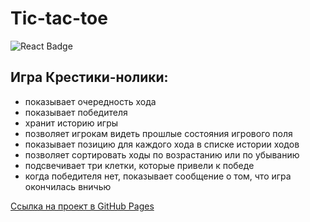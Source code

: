 # Tic-tac-toe
<img src="https://shields.io/badge/react-black?logo=react&style=for-the-badge%22" alt="React Badge"/>

## Игра Крестики-нолики:
  * показывает очередность хода
  * показывает победителя
  * хранит историю игры
  * позволяет игрокам видеть прошлые состояния игрового поля
  * показывает позицию для каждого хода в списке истории ходов
  * позволяет сортировать ходы по возрастанию или по убыванию
  * подсвечивает три клетки, которые привели к победе
  * когда победителя нет, показывает сообщение о том, что игра окончилась вничью

[Ссылка на проект в GitHub Pages](https://ivkrylova.github.io/tic-tac-toe-react/)
